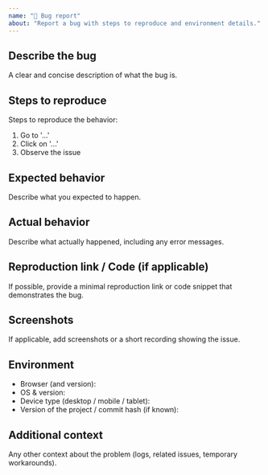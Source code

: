 ```yaml
---
name: "🐛 Bug report"
about: "Report a bug with steps to reproduce and environment details."
---
```


## Describe the bug
A clear and concise description of what the bug is.

## Steps to reproduce
Steps to reproduce the behavior:
1. Go to '...'
2. Click on '...'
3. Observe the issue

## Expected behavior
Describe what you expected to happen.

## Actual behavior
Describe what actually happened, including any error messages.

## Reproduction link / Code (if applicable)
If possible, provide a minimal reproduction link or code snippet that demonstrates the bug.

## Screenshots
If applicable, add screenshots or a short recording showing the issue.

## Environment
- Browser (and version):
- OS & version:
- Device type (desktop / mobile / tablet):
- Version of the project / commit hash (if known):

## Additional context
Any other context about the problem (logs, related issues, temporary workarounds).
